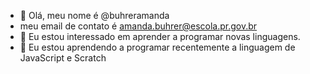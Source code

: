 - 👋 Olá, meu nome é @buhreramanda
- meu email de contato é amanda.buhrer@escola.pr.gov.br
- 👀 Eu estou interessado em aprender a programar novas linguagens. 
- 🌱 Eu estou aprendendo a programar recentemente a linguagem de JavaScript e Scratch

